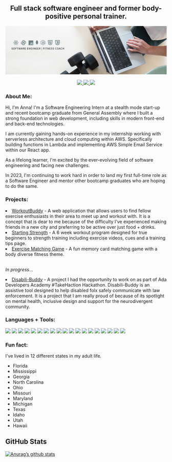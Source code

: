 <h2 align="center">
Full stack software engineer and former body-positive personal trainer.
</h2>

![Banner](banner.png)

<p align="center">
    <a href="https://www.linkedin.com/in/annanettles">
        <img src="https://img.shields.io/badge/LinkedIn-6D8084?style=for-the-badge&logo=linkedin&logoColor=white">
    </a>
    <a href="https://twitter.com/_annanettles">
        <img src="https://img.shields.io/badge/Twitter-4c5270?style=for-the-badge&logo=twitter&logoColor=white">
    </a>
    <a href="https://anna-nettles-dev.herokuapp.com/">
        <img src="https://img.shields.io/badge/Portfolio-4c5270?style=for-the-badge&logo=react&logoColor=white">
    </a>
</p>

### About Me:

Hi, I'm Anna! I'm a Software Engineering Intern at a stealth mode start-up and recent bootcamp graduate from General Assembly where I built a strong foundation in web development, including skills in modern front-end and back-end technologies.

I am currently gaining hands-on experience in my internship working with serverless architecture and cloud computing within AWS. Specifically building functions in Lambda and implementing AWS Simple Email Service within our React app.

As a lifelong learner, I'm excited by the ever-evolving field of software engineering and facing new challenges.

In 2023, I'm continuing to work hard in order to land my first full-time role as a Software Engineer and mentor other bootcamp graduates who are hoping to do the same.

### Projects:

<li><a href="https://workoutbuddy2.herokuapp.com/">WorkoutBuddy</a> - A web application that allows users to find fellow exercise enthusiasts in their area to meet up and workout with. It is a concept that is dear to me because of the difficulty I’ve experienced making friends in a new city and preferring to be active over just food + drinks.</li>
<li><a href="https://starting-strength-frontend.herokuapp.com/workouts/home">Starting Strength</a> - A 6 week workout program designed for true beginners to strength training including exercise videos, cues and a training tips page.</li>
<li><a href="https://thecoachanna.github.io/Matching-Game/">Exercise Matching Game</a> - A fun memory card matching game with a body diverse fitness theme.</li>
<br>
<p><em>In progress...</em></p>

<li><a href="https://github.com/thecoachanna/takehaction">Disabili-Buddy</a> - A project I had the opportunity to work on as part of Ada Developers Academy #TakeHaction Hackathon. Disabili-Buddy is an assistive tool designed to help disabled folx safely communicate with law enforcement. It is a project that I am really proud of because of its spotlight on mental health, inclusive design and support for the neurodivergent community.</li>

### Languages + Tools:

![](https://img.shields.io/badge/REACT-informational?style=flat&?logoColor=white&logo=react&color=ba7ba1)
![](https://img.shields.io/badge/JAVASCRIPT-informational?style=flat&?logoColor=white&JavaScript&color=ba7ba1)
![](https://img.shields.io/badge/HTML5-informational?style=flat&?logoColor=white&logo=HTML5&color=ba7ba1)
![](https://img.shields.io/badge/NODE.JS-informational?style=flat&?logoColor=white&logo=Node.js&color=ba7ba1)
![](https://img.shields.io/badge/EXPRESS-informational?style=flat&logo=Express&color=ba7ba1)
![](https://img.shields.io/badge/MONGODB-informational?style=flat&?logoColor=white&logo=MongoDB&color=ba7ba1)
![](https://img.shields.io/badge/MONGOOSE-informational?style=flat&?logoColor=white&logo=Mongoose&color=ba7ba1)
![](https://img.shields.io/badge/PYTHON-informational?style=flat&?logoColor=white&logo=Python&color=ba7ba1)
![](https://img.shields.io/badge/SQL-informational?style=flat&?logoColor=white&logo=SQL&color=ba7ba1)
![](https://img.shields.io/badge/DJANGO-informational?style=flat&?logoColor=white&logo=Django&color=ba7ba1)
![](https://img.shields.io/badge/BOOTSTRAP-informational?style=flat&?logoColor=white&logo=Bootstrap&color=ba7ba1)
![](https://img.shields.io/badge/CSS3-informational?style=flat&?logoColor=white&logo=CSS3&color=ba7ba1)
![](https://img.shields.io/badge/STYLED--COMPONENTS-informational?style=flat&?logoColor=white&logo=styled-components&color=ba7ba1)
![](https://img.shields.io/badge/TAILWIND-informational?style=flat&?logoColor=white&logo=Tailwind&color=ba7ba1)
![](https://img.shields.io/badge/CANVA-informational?style=flat&?logoColor=white&logo=Canva&color=ba7ba1)
![](https://img.shields.io/badge/NPM-informational?style=flat&?logoColor=white&logo=NPM&color=ba7ba1)
![](https://img.shields.io/badge/HEROKU-informational?style=flat&?logoColor=white&logo=Heroku&color=ba7ba1)
![](https://img.shields.io/badge/GIT-informational?style=flat&?logoColor=white&logo=Git&color=ba7ba1)
![](https://img.shields.io/badge/GITHUB-informational?style=flat&?logoColor=white&logo=GitHub&color=ba7ba1)

### Fun fact:

I've lived in 12 different states in my adult life.

- Florida
- Mississippi
- Georgia
- North Carolina
- Ohio
- Missouri
- Maryland
- Michigan
- Texas
- Idaho
- Utah
- Hawaii

## GitHub Stats

[![Anurag’s github stats](https://github-readme-stats.vercel.app/api?username=thecoachanna)](https://github.com/thecoachanna)
